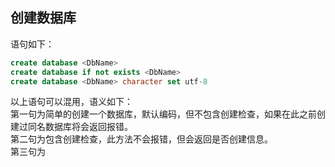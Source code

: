 ## 创建数据库
语句如下：
``` Sql
create database <DbName>
create database if not exists <DbName> 
create database <DbName> character set utf-8
```

以上语句可以混用，语义如下：
<br/>
第一句为简单的创建一个数据库，默认编码，但不包含创建检查，如果在此之前创建过同名数据库将会返回报错。
<br/>
第二句为包含创建检查，此方法不会报错，但会返回是否创建信息。
<br/>
第三句为